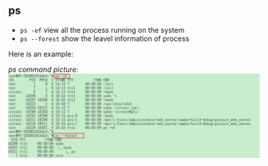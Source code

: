 ## ps 


- `ps -ef`        view all the process running on the system
- `ps --forest`   show the leavel information of process 


Here is an example:

*ps command picture:* 
![alt text](.\\pictures\\ps\\ps_ef_forest.png "ps")